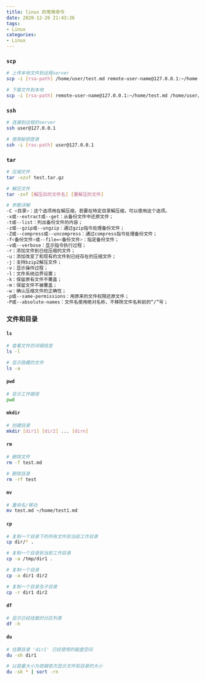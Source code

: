 ```yaml
---
title: linux 的常用命令
date: 2020-12-26 21:43:26
tags:
- Linux
categories:
- Linux
---
```


### `scp`
``` bash
# 上传本地文件到远程server
scp -i [rsa-path] /home/user/test.md remote-user-name@127.0.0.1:~/home

# 下载文件到本地
scp -i [rsa-path] remote-user-name@127.0.0.1:~/home/test.md /home/user/Desktop
```
<!--more-->

### `ssh`
``` bash
# 连接到远程的server
ssh user@127.0.0.1

# 使用秘钥登录
ssh -i [ras-path] user@127.0.0.1
```

### `tar`
``` bash
# 压缩文件
tar -xzvf test.tar.gz

# 解压文件
tar -zvf [解压后的文件名] [要解压的文件]

# 参数详解
-C <目录>：这个选项用在解压缩，若要在特定目录解压缩，可以使用这个选项。
-x或--extract或--get：从备份文件中还原文件；
-t或--list：列出备份文件的内容；
-z或--gzip或--ungzip：通过gzip指令处理备份文件；
-Z或--compress或--uncompress：通过compress指令处理备份文件；
-f<备份文件>或--file=<备份文件>：指定备份文件；
-v或--verbose：显示指令执行过程；
-r：添加文件到已经压缩的文件；
-u：添加改变了和现有的文件到已经存在的压缩文件；
-j：支持bzip2解压文件；
-v：显示操作过程；
-l：文件系统边界设置；
-k：保留原有文件不覆盖；
-m：保留文件不被覆盖；
-w：确认压缩文件的正确性；
-p或--same-permissions：用原来的文件权限还原文件；
-P或--absolute-names：文件名使用绝对名称，不移除文件名称前的“/”号；
```

### 文件和目录
#### `ls`
``` bash
# 查看文件的详细信息
ls -l

# 显示隐藏的文件
ls -a
```
#### `pwd`
``` bash
# 显示工作路径
pwd
```

#### `mkdir`
``` bash
# 创建目录
mkdir [dir1] [dir2] ... [dirn]
```

#### `rm`
``` bash
# 删除文件
rm -f test.md

# 删除目录
rm -rf test
```

#### `mv`
``` bash
# 重命名/移动
mv test.md ~/home/test1.md
```

#### `cp`
``` bash
# 复制一个目录下的所有文件到当前工作目录
cp dir/* .

# 复制一个目录到当前工作目录
cp -a /tmp/dir1 .

# 复制一个目录
cp -a dir1 dir2

# 复制一个目录及子目录
cp -r dir1 dir2
```

#### `df`
``` bash
# 显示已经挂载的分区列表 
df -h
```

#### `du`
``` bash
# 估算目录 'dir1' 已经使用的磁盘空间
du -sh dir1

# 以容量大小为依据依次显示文件和目录的大小
du -sk * | sort -rn
```